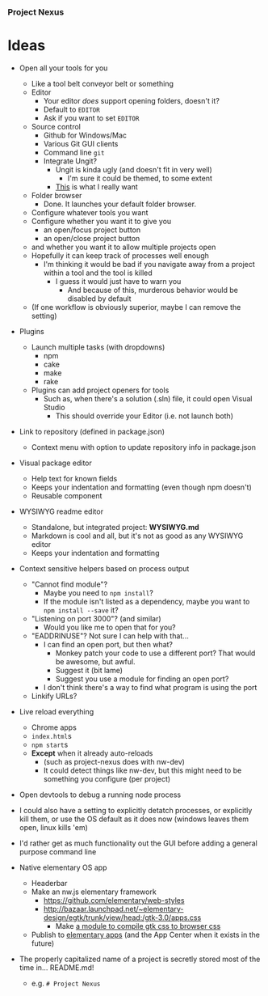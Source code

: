 
### Project Nexus

# Ideas


* Open all your tools for you
	* Like a tool belt conveyor belt or something
	* Editor
		* Your editor *does* support opening folders, doesn't it?
		* Default to `EDITOR`
		* Ask if you want to set `EDITOR`
	* Source control
		* Github for Windows/Mac
		* Various Git GUI clients
		* Command line `git`
		* Integrate Ungit?
			* Ungit is kinda ugly (and doesn't fit in very well)
				* I'm sure it could be themed, to some extent
			* [This](http://tonsky.me/blog/reinventing-git-interface/) is what I really want
	* Folder browser
		* Done. It launches your default folder browser.
	* Configure whatever tools you want
	* Configure whether you want it to give you
		* an open/focus project button
		* an open/close project button
	* and whether you want it to allow multiple projects open
	* Hopefully it can keep track of processes well enough
		* I'm thinking it would be bad if you navigate away from a project within a tool and the tool is killed
			* I guess it would just have to warn you
				* And because of this, murderous behavior would be disabled by default
	* (If one workflow is obviously superior, maybe I can remove the setting)


* Plugins
	* Launch multiple tasks (with dropdowns)
		* npm
		* cake
		* make
		* rake
	* Plugins can add project openers for tools
		* Such as, when there's a solution (.sln) file,
		  it could open Visual Studio
			* This should override your Editor (i.e. not launch both)


* Link to repository (defined in package.json)
	* Context menu with option to update repository info in package.json


* Visual package editor
	* Help text for known fields
	* Keeps your indentation and formatting (even though npm doesn't)
	* Reusable component


* WYSIWYG readme editor
	* Standalone, but integrated project: **WYSIWYG.md**
	* Markdown is cool and all, but it's not as good as any WYSIWYG editor
	* Keeps your indentation and formatting


* Context sensitive helpers based on process output
	* "Cannot find module"?
		* Maybe you need to `npm install`?
		* If the module isn't listed as a dependency, maybe you want to `npm install --save` it?
	* "Listening on port 3000"? (and similar)
		* Would you like me to open that for you?
	* "EADDRINUSE"? Not sure I can help with that...
		* I can find an open port, but then what?
			* Monkey patch your code to use a different port? That would be awesome, but awful.
			* Suggest it (bit lame)
			* Suggest you use a module for finding an open port?
		* I don't think there's a way to find what program is using the port
	* Linkify URLs?


* Live reload everything
	* Chrome apps
	* `index.html`s
	* `npm start`s
	* **Except** when it already auto-reloads
		* (such as project-nexus does with nw-dev)
		* It could detect things like nw-dev,
		  but this might need to be something you configure
			(per project)


* Open devtools to debug a running node process


* I could also have a setting to explicitly detatch processes, or explicitly kill them, or use the OS default as it does now (windows leaves them open, linux kills 'em)


* I'd rather get as much functionality out the GUI before adding a general purpose command line


* Native elementary OS app
	* Headerbar
	* Make an nw.js elementary framework
		* https://github.com/elementary/web-styles
		* http://bazaar.launchpad.net/~elementary-design/egtk/trunk/view/head:/gtk-3.0/apps.css
			* Make [a module to compile gtk css to browser css](http://github.com/1j01/postcss-gtk)
	* Publish to [elementary apps](http://quassy.github.io/elementary-apps/) (and the App Center when it exists in the future)


* The properly capitalized name of a project is
  secretly stored most of the time in... README.md!
	* e.g. `# Project Nexus`


